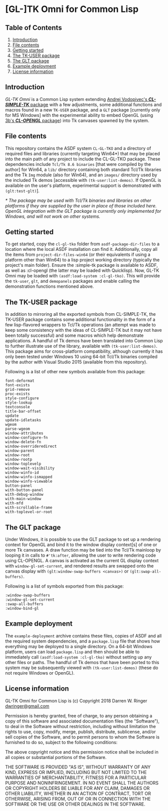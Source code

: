 # [GL-]TK Omni for Common Lisp


## Table of Contents

1. [Introduction](#introduction)
2. [File contents](#file-contents)
3. [Getting started](#getting-started)
4. [The TK-USER package](#the-tk-user-package)
5. [The GLT package](#the-glt-package)
6. [Example deployment](#example-deployment)
7. [License information](#license-information)


## Introduction

_GL-TK Omni_ is a Common Lisp system extending [Andrej Vodopivec's
**_CL-SIMPLE-TK_** package](https://github.com/andrejv/cl-simple-tk)
with a few adjustments, some additional functions and macros found in
a new `TK-USER` package, and a `GLT` package [currently only for MS
Windows] with the experimental ability to embed OpenGL (using [3b's
**_CL-OPENGL_** package](https://github.com/3b/cl-opengl)) into Tk
canvases spawned by the system.


## File contents

This repository contains the ASDF system `CL-GL-TKO` and a directory
of required files and libraries (currently targeting Win64*) that may
be placed into the main path of any project to include the CL-GL-TKO
package.  These dependencies include `Tcl/Tk 8.6 binaries` [that were
compiled by the author] for Win64, a `lib/` directory containing both
standard Tcl/Tk libraries and the Tk `Img` module (also for Win64),
and an `images/` directory used by the included Tk demos [accessible
with `(tk-user:list-demos)`.  If OpenGL is available on the user's
platform, experimental support is demonstrated with `(glt:test-glt)`].

_*_ *The package may be used with Tcl/Tk binaries and libraries on other
platforms if they are supplied by the user in place of those included
here.  OpenGL integration with the GLT package is currently only
implemented for Windows, and will not work on other systems.*


## Getting started

To get started, copy the `cl-gl-tko` folder from
`asdf-package-dir-files` to a location where the local ASDF
installation can find it.  Additionally, copy all the items from
`project-dir-files-win64` (or their equivalents if using a platform
other than Win64) to a lisp project working directory (typically the
project's main folder).  Ensure the :simple-tk package is available to
ASDF, as well as :cl-opengl (the latter may be loaded with Quicklisp).
Now, GL-TK Omni may be loaded with `(asdf:load-system :cl-gl-tko)`.
This will provide the `tk-user`, `glt`, and `demopanels` packages and
enable calling the demonstration functions mentioned above.


## The TK-USER package

In addition to mirroring all the exported symbols from CL-SIMPLE-TK,
the TK-USER package contains some additional functionality in the form
of a few lisp-flavored wrappers to Tcl/Tk operations (an attempt was
made to keep some consistency with the ideas of CL-SIMPLE-TK but it
may not have been totally successful) and some macros which help
demonstrate applications.  A handful of Tk demos have been translated
into Common Lisp to further illustrate use of the library, available
with `(tk-user:list-demos)`.  This package aims for cross-platform
compatibility, although currently it has only been tested under
Windows 10 using 64-bit Tcl/Tk binaries compiled by the author with
Visual Studio 2015 (available from this repository).

Following is a list of other new symbols available from this package:
```
font-deformat 
font-exists 
grid-remove 
proc-exists
style-configure 
style-lookup 
textconsole 
title-bar-offset 
update
update-idletasks 
wgeom 
parse-wgeom 
window-attributes
window-configure-fn 
window-delete-fn 
window-overrideredirect
window-parent 
window-root 
window-rootp 
window-toplevelp
window-wait-visibility 
window-winfo-id 
window-winfo-ismapped
window-winfo-viewable 
button-panel 
with-button-panel 
with-debug-window
with-main-window 
with-mfd 
with-scrollable-frame 
with-toplevel-or-root
```


## The GLT package

Under Windows, it is possible to use the GLT package to set up a
rendering context for OpenGL and bind it to the window display
context[s] of one or more Tk canvases. A draw function may be tied
into the Tcl/Tk mainloop by looping it in calls to `#'tk:after`,
allowing the user to write rendering code using CL-OPENGL. A canvas is
activated as the current GL display context with
`window-gl-set-current`, and rendered results are swapped onto the
canvas display with `(glt:window-swap-buffers <canvas>)` or
`(glt:swap-all-buffers)`.

Following is a list of symbols exported from this package:
```
:window-swap-buffers
:window-gl-set-current
:swap-all-buffers
:window-bind-gl
```


## Example deployment

The `example-deployment` archive contains these files, copies of ASDF
and all the required system dependencies, and a `package.lisp` file
that shows how everything may be deployed to a single directory.  On a
64-bit Windows platform, users can load `package.lisp` and then should
be able to immediately call `(asdf:load-system :cl-gl-tko)` without
setting up any other files or paths.  The handful of Tk demos that have
been ported to this system may be subsequently viewed with 
`(tk-user:list-demos)` (these do not require Windows or OpenGL).


## License information

GL-TK Omni for Common Lisp is (c) Copyright 2018 Darren W. Ringer
<dwringer@gmail.com>

Permission is hereby granted, free of charge, to any person obtaining
a copy of this software and associated documentation files (the
"Software"), to deal in the Software without restriction, including
without limitation the rights to use, copy, modify, merge, publish,
distribute, sublicense, and/or sell copies of the Software, and to
permit persons to whom the Software is furnished to do so, subject to
the following conditions:

The above copyright notice and this permission notice shall be
included in all copies or substantial portions of the Software.

THE SOFTWARE IS PROVIDED "AS IS", WITHOUT WARRANTY OF ANY KIND,
EXPRESS OR IMPLIED, INCLUDING BUT NOT LIMITED TO THE WARRANTIES OF
MERCHANTABILITY, FITNESS FOR A PARTICULAR PURPOSE AND
NONINFRINGEMENT. IN NO EVENT SHALL THE AUTHORS OR COPYRIGHT HOLDERS BE
LIABLE FOR ANY CLAIM, DAMAGES OR OTHER LIABILITY, WHETHER IN AN ACTION
OF CONTRACT, TORT OR OTHERWISE, ARISING FROM, OUT OF OR IN CONNECTION
WITH THE SOFTWARE OR THE USE OR OTHER DEALINGS IN THE SOFTWARE.
